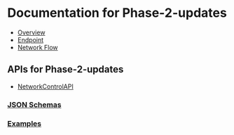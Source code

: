 # Documentation for Phase-2-updates

 - [Overview](docs/1.0._Overview.md)
 - [Endpoint](docs/2.0._Endpoint.md)
 - [Network Flow](docs/3.0._Network_Flow.md)

## APIs for Phase-2-updates
 - [NetworkControlAPI](html-APIs/NetworkControlAPI.html)

### [JSON Schemas](html-APIs/schemas/)

### [Examples](examples/)
